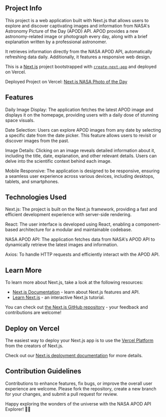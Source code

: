 ## Project Info
This project is a web application built with Next.js that allows users to explore and discover captivating images and information from NASA's Astronomy Picture of the Day (APOD) API. APOD provides a new astronomy-related image or photograph every day, along with a brief explanation written by a professional astronomer.

It retrieves information directly from the NASA APOD API, automatically refreshing data daily. Additionally, it features a responsive web design.

This is a [Next.js](https://nextjs.org/) project bootstrapped with [`create-next-app`](https://github.com/vercel/next.js/tree/canary/packages/create-next-app) and deployed on Vercel. 

Deployed Project on Vercel: [Next.js NASA Photo of the Day](https://next-js-nasa-photo-of-the-day-maribelcuales.vercel.app/)

## Features 
Daily Image Display: The application fetches the latest APOD image and displays it on the homepage, providing users with a daily dose of stunning space visuals.

Date Selection: Users can explore APOD images from any date by selecting a specific date from the date picker. This feature allows users to revisit or discover images from the past.

Image Details: Clicking on an image reveals detailed information about it, including the title, date, explanation, and other relevant details. Users can delve into the scientific context behind each image.

Mobile Responsive: The application is designed to be responsive, ensuring a seamless user experience across various devices, including desktops, tablets, and smartphones.

## Technologies Used
Next.js: The project is built on the Next.js framework, providing a fast and efficient development experience with server-side rendering.

React: The user interface is developed using React, enabling a component-based architecture for a modular and maintainable codebase.

NASA APOD API: The application fetches data from NASA's APOD API to dynamically retrieve the latest images and information.

Axios: To handle HTTP requests and efficiently interact with the APOD API.

## Learn More

To learn more about Next.js, take a look at the following resources:

- [Next.js Documentation](https://nextjs.org/docs) - learn about Next.js features and API.
- [Learn Next.js](https://nextjs.org/learn) - an interactive Next.js tutorial.

You can check out [the Next.js GitHub repository](https://github.com/vercel/next.js/) - your feedback and contributions are welcome!

## Deploy on Vercel

The easiest way to deploy your Next.js app is to use the [Vercel Platform](https://vercel.com/new?utm_medium=default-template&filter=next.js&utm_source=create-next-app&utm_campaign=create-next-app-readme) from the creators of Next.js.

Check out our [Next.js deployment documentation](https://nextjs.org/docs/deployment) for more details.

## Contribution Guidelines
Contributions to enhance features, fix bugs, or improve the overall user experience are welcome. Please fork the repository, create a new branch for your changes, and submit a pull request for review.

Happy exploring the wonders of the universe with the NASA APOD API Explorer! 🚀✨
